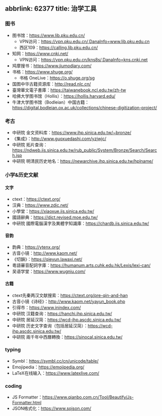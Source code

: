 abbrlink: 62377
title: 治学工具
---
### 图书

- 图书馆：https://www.lib.pku.edu.cn/
  - VPN访问：https://vpn.pku.edu.cn/,DanaInfo=www.lib.pku.edu.cn
  - 西区109：https://calling.lib.pku.edu.cn/
- 知网：https://www.cnki.net/
  - VPN访问：https://vpn.pku.edu.cn/kns8s/,DanaInfo=kns.cnki.net
- 鸠摩搜书：https://www.jiumodiary.com/
- 书格：https://www.shuge.org/
  - 书格 OneLive：https://o.shuge.org/sg
- 国图中华古籍资源库：http://read.nlc.cn/
- 臺灣華文電子書庫：https://taiwanebook.ncl.edu.tw/zh-tw
- 哈佛大学图书馆（Hollis）：https://hollis.harvard.edu/
- 牛津大学图书馆（Bodleian）中国古籍：https://digital.bodleian.ox.ac.uk/collections/chinese-digitization-project/

### 考古

- 中研院 金文资料库：https://www.ihp.sinica.edu.tw/~bronze/
- 《集成》：http://www.guoxuedashi.com/yzjwjc/
- 中研院 拓片查询：https://ndweb.iis.sinica.edu.tw/rub_public/System/Bronze/Search/Search.jsp
- 中研院 明清民历史地名：https://newarchive.ihp.sinica.edu.tw/hplname/

### 小学&历史文献

#### 文字

- ctext：https://ctext.org/
- 汉典：https://www.zdic.net/
- 小學堂：https://xiaoxue.iis.sinica.edu.tw/
- 國語辭典：https://dict.revised.moe.edu.tw/
- 中研院 國際電腦漢字及異體字知識庫：https://chardb.iis.sinica.edu.tw/

#### 音韵

- 韵典：https://ytenx.org/
- 古音小镜：http://www.kaom.net/
- 《切韻》：https://qieyun.lawaxi.net/
- 粵語審音配詞字庫：https://humanum.arts.cuhk.edu.hk/Lexis/lexi-can/
- 吴语学堂：https://www.wugniu.com/

#### 古籍

- ctext先秦两汉文献搜索：https://ctext.org/pre-qin-and-han
- 古音小镜《诗经》：http://www.kaom.net/yayun_book.php
- 引得市：https://www.inindex.com/
- 中研院 汉籍查询：https://hanchi.ihp.sinica.edu.tw/
- 中研院 居延汉简：https://wcd-ihp.ascdc.sinica.edu.tw/
- 中研院 历史文字查询（包括居延汉简）：https://wcd-ihp.ascdc.sinica.edu.tw/
- 中研院 兩千年中西曆轉換：https://sinocal.sinica.edu.tw/

### typing

- Symbl：https://symbl.cc/cn/unicode/table/
- Emojipedia：https://emojipedia.org/
- LaTeX在线输入：https://www.latexlive.com/

### coding

- JS Formatter：https://www.qianbo.com.cn/Tool/Beautify/Js-Formatter.html
- JSON格式化：https://www.sojson.com/